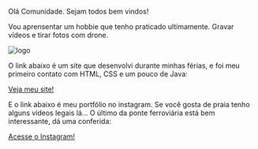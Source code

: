 Olá Comunidade. Sejam todos bem vindos!

Vou aprensentar um hobbie que tenho praticado ultimamente. Gravar vídeos e tirar fotos com drone.

![logo](https://tekta.netlify.app/images/logo.png)

O link abaixo é um site que desenvolvi durante minhas férias, e foi meu primeiro contato com HTML, CSS e um pouco de Java:

[Veja meu site!](https://tekta.netlify.app/)

E o link abaixo é meu portfólio no instagram. Se você gosta de praia tenho alguns vídeos legais lá... O último da ponte ferroviária está bem interessante, dá uma conferida:

[Acesse o Instagram!](https://www.instagram.com/tekta.drone/)
